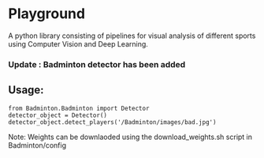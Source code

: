 # Playground
A python library consisting of pipelines for visual analysis of different sports using Computer Vision and Deep Learning.

### Update : Badminton detector has been added

## Usage:
```
from Badminton.Badminton import Detector
detector_object = Detector()
detector_object.detect_players('/Badminton/images/bad.jpg')
```

Note: Weights can be downlaoded using the download_weights.sh script in Badminton/config
